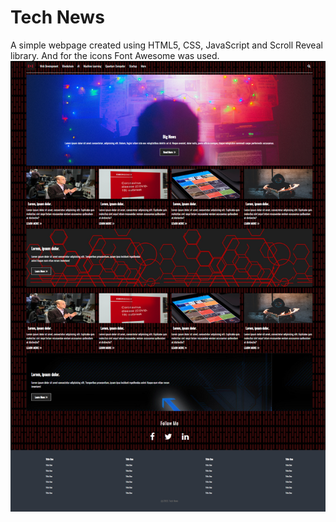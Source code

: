 # Tech News
A simple webpage created using HTML5, CSS, JavaScript and Scroll Reveal library. And for the icons Font Awesome was used.
<img src="./img/capture.png"
     alt="Markdown Monster icon"
     style="float: left; margin-right: 10px;" />
